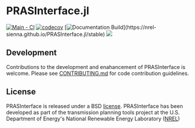 # PRASInterface.jl

[![Main - CI](https://github.com/NREL-Sienna/PRASInterface.jl/actions/workflows/main-tests.yml/badge.svg)](https://github.com/NREL-Sienna/PRASInterface.jl/actions/workflows/main-tests.yml)
[![codecov](https://codecov.io/gh/NREL-Sienna/PRASInterface.jl/branch/main/graph/badge.svg)](https://codecov.io/gh/NREL-SIENNA/PRASInterface.jl)
[![Documentation Build](https://github.com/NREL-Sienna/PRASInterface.jl/workflows/Documentation/badge.svg?)](https://nrel-sienna.github.io/PRASInterface.jl/stable)
[<img src="https://img.shields.io/badge/slack-@Sienna/PRASInterface-sienna.svg?logo=slack">](https://join.slack.com/t/nrel-sienna/shared_invite/zt-glam9vdu-o8A9TwZTZqqNTKHa7q3BpQ)

## Development

Contributions to the development and enahancement of PRASInterface is welcome. Please see [CONTRIBUTING.md](https://github.com/NREL-Sienna/PRASInterface.jl/blob/master/CONTRIBUTING.md) for code contribution guidelines.

## License

PRASInterface is released under a BSD [license](https://github.com/NREL/PRASInterface/blob/master/LICENSE). PRASInterface has been developed as part of the transmission planning tools project at the U.S. Department of Energy's National Renewable Energy Laboratory ([NREL](https://www.nrel.gov/))
